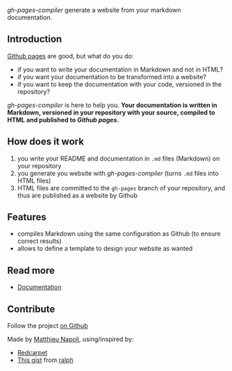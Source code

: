 *gh-pages-compiler* generate a website from your markdown documentation.

## Introduction

[Github pages](http://pages.github.com/) are good, but what do you do:

* if you want to write your documentation in Markdown and not in HTML?
* if you want your documentation to be transformed into a website?
* if you want to keep the documentation with your code, versioned in the repository?

*gh-pages-compiler* is here to help you. **Your documentation is written in Markdown,
versioned in your repository with your source, compiled to HTML and published to *Github pages*.**

## How does it work

1. you write your README and documentation in `.md` files (Markdown) on your repository
2. you generate you website with *gh-pages-compiler* (turns `.md` files into HTML files)
4. HTML files are committed to the `gh-pages` branch of your repository, and thus are published as a website by Github

## Features

* compiles Markdown using the same configuration as Github (to ensure correct results)
* allows to define a template to design your website as wanted

## Read more

* [Documentation](doc/index.md)

## Contribute

Follow the project [on Github](https://github.com/mnapoli/gh-pages-compiler/)

Made by [Matthieu Napoli](https://github.com/mnapoli), using/inspired by:

* [Redcarpet](https://github.com/vmg/redcarpet)
* [This gist](https://gist.github.com/1300939) from [ralph](https://gist.github.com/ralph)
